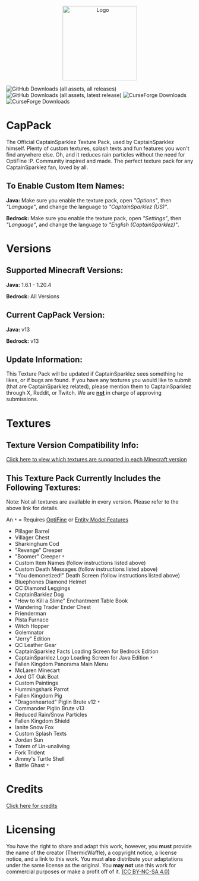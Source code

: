<p align="center"><img src="https://cappack.files.wordpress.com/2022/09/cappack-1.png?resize=219%2C219" alt="Logo" width="200"></p>

![GitHub Downloads (all assets, all releases)](https://img.shields.io/github/downloads/muddyCookie/the-captainsparklez-texture-pack/total?style=flat&logo=github&label=GitHub%20Downloads%20(all%20releases)&link=https%3A%2F%2Fgithub.com%2FmuddyCookie%2Fthe-captainsparklez-texture-pack)
![GitHub Downloads (all assets, latest release)](https://img.shields.io/github/downloads/muddyCookie/the-captainsparklez-texture-pack/latest/total?label=GitHub%20Downloads%20(latest%20CapPack%20release))
![CurseForge Downloads](https://img.shields.io/curseforge/dt/546646?style=flat&label=CurseForge%20Downloads%20(Java%20Edition))
![CurseForge Downloads](https://img.shields.io/curseforge/dt/634015?style=flat&label=CurseForge%20Downloads%20(Bedrock%20Edition))


# **CapPack**  

The Official CaptainSparklez Texture Pack, used by CaptainSparklez himself. Plenty of custom textures, splash texts and fun features you won't find anywhere else. Oh, and it reduces rain particles without the need for OptiFine :P. Community inspired and made. The perfect texture pack for any CaptainSparklez fan, loved by all.

## **To Enable Custom Item Names:**  

**Java:** Make sure you enable the texture pack, open *"Options"*, then *"Language"*, and change the language to *"CaptainSparklez (US)"*.

**Bedrock:** Make sure you enable the texture pack, open *"Settings"*, then *"Language"*, and change the language to *"English (CaptainSparklez)"*.

# **Versions**  

## **Supported Minecraft Versions:**  

**Java:** 1.6.1 - 1.20.4

**Bedrock:** All Versions

## **Current CapPack Version:**  

**Java:** v13

**Bedrock:** v13

## **Update Information:**  

This Texture Pack will be updated if CaptainSparklez sees something he likes, or if bugs are found. If you have any textures you would like to submit (that are CaptainSparklez related), please mention them to CaptainSparklez through X, Reddit, or Twitch. We are <u>**not**</u> in charge of approving submissions.

# **Textures**  

## **Texture Version Compatibility Info:**  

[Click here to view which textures are supported in each Minecraft version](https://docs.google.com/spreadsheets/d/12M63b-X2vvFH5Q30r4HpMjPAA-VujbJy3qs6geIuzHA/edit?usp=sharing)

## **This Texture Pack Currently Includes the Following Textures:**  

Note: Not all textures are available in every version. Please refer to the above link for details.

An `*` = Requires [OptiFine](https://www.optifine.net/home) or [Entity Model Features](https://modrinth.com/mod/entity-model-features)

- Pillager Barrel
- Villager Chest
- Sharkinghum Cod
- "Revenge" Creeper
- "Boomer" Creeper `*`
- Custom Item Names (follow instructions listed above)
- Custom Death Messages (follow instructions listed above)
- "You demonetized!" Death Screen (follow instructions listed above)
- Bluephones Diamond Helmet
- QC Diamond Leggings
- CaptainBarklez Dog
- "How to Kill a Slime" Enchantment Table Book
- Wandering Trader Ender Chest
- Frienderman
- Pista Furnace
- Witch Hopper
- Golemnator
- "Jerry" Edition
- QC Leather Gear
- CaptainSparklez Facts Loading Screen for Bedrock Edition
- CaptainSparklez Logo Loading Screen for Java Edition `*`
- Fallen Kingdom Panorama Main Menu
- McLaren Minecart
- Jord GT Oak Boat
- Custom Paintings
- Hummingshark Parrot
- Fallen Kingdom Pig
- "Dragonhearted" Piglin Brute v12 `*`
- Commander Piglin Brute v13
- Reduced Rain/Snow Particles
- Fallen Kingdom Shield
- Ianite Snow Fox
- Custom Splash Texts
- Jordan Sun
- Totem of Un-unaliving
- Fork Trident
- Jimmy's Turtle Shell
- Battle Ghast `*`

# **Credits**  

[Click here for credits](https://docs.google.com/spreadsheets/d/1DReWIyxin2cRof8CvqdOS2Z4mWqXR6JrBBX8K-aZ33s/edit?usp=sharing)

# **Licensing**  

You have the right to share and adapt this work, however, you **must** provide the name of the creator (ThermicWaffle), a copyright notice, a license notice, and a link to this work. You must **also** distribute your adaptations under the same license as the original. You **may not** use this work for commercial purposes or make a profit off of it. [(CC BY-NC-SA 4.0)](https://creativecommons.org/licenses/by-nc-sa/4.0/)

